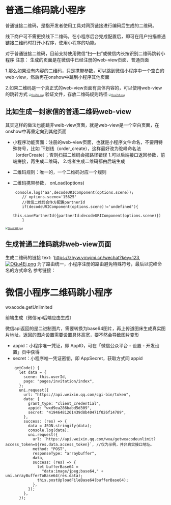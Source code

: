 <!--
 * @Author: zlc
 * @Date: 2022-05-05 18:58:22
 * @LastEditTime: 2022-06-06 10:28:50
 * @LastEditors: zlc
 * @Description: 
 * @FilePath: \git项目\project-template\uni_template\components\template\share\qrcode\分享二维码.md
-->
# 普通二维码跳小程序
普通链接二维码，是指开发者使用工具对网页链接进行编码后生成的二维码。

线下商户可不需更换线下二维码，在小程序后台完成配置后，即可在用户扫描普通链接二维码时打开小程序，使用小程序的功能。

对于普通链接二维码，目前支持使用微信“扫一扫”或微信内长按识别二维码跳转小程序
注意：
生成的页面是在微信中已经注册的web-view页面、普通页面

1.那么如果没有内容的二维码，只是携带参数，可以跳到微信小程序中一个空白的web-view，然后再在onshow中跳到小程序其他页面

2.如果二维码是一个真正式的web-view页面有具体内容的，可以使用web-view的跳转方式
[<img src="https://s1.ax1x.com/2022/05/05/OmZNjI.png" alt="OmZNjI.png" style="zoom:50%;" />](https://imgtu.com/i/OmZNjI)
验证文件，存放二维码规则路径
[<img src="https://s1.ax1x.com/2022/05/05/Ome7o8.png" alt="Ome7o8.png" style="zoom:50%;" />](https://imgtu.com/i/Ome7o8)

## 比如生成一封家信的普通二维码web-view
其实这样的做法也能跳非weib-view页面，就是web-view是一个空白页面，在onshow中再重定向到其他页面
- 小程序功能页面：注册的web-view页面，也就是小程序文件命名，不要用特殊符号，比如 下划线（order_create），这样最好改为驼峰命名法（orderCreate）；否则扫描二维码会报路径错误
1.可以后端接口返回参数，前端拼接，再生成二维码，
2.或者生成二维码都由后端生成

- 二维码规则：唯一的，一个二维码对应一个规则

- 二维码携带参数， onLoad(options) 

  ```
   console.log('aa',decodeURIComponent(options.scene));
      // options.scene='15625'
      //微信二维码合作方配置partnerId
      if(decodeURIComponent(options.scene)!='undefined'){
         this.savePartnerId({partnerId:decodeURIComponent(options.scene)})
      }
  ```

  



[<img src="https://s1.ax1x.com/2022/05/05/OmmFW4.png" alt="OmmFW4.png" style="zoom:50%;" />](https://imgtu.com/i/OmmFW4)

## 生成普通二维码跳非web-view页面
生成二维码的链接
 text: 'https://zhyw.ymyimi.cn/wechat?key=123,
[![OQu4Ej.png](https://s1.ax1x.com/2022/05/07/OQu4Ej.png)](https://imgtu.com/i/OQu4Ej)
 为了路由统一，小程序注册的路由避免特殊符号，最后以驼峰命名的方式命名
参考链接：[](https://blog.csdn.net/sex_man/article/details/109332135)

# 微信小程序二维码跳小程序

wxacode.getUnlimited

前端生成（微信api后端应由生成）

微信api返回的是二进制图片，需要转换为base64图片，再上传道图床生成真实图片地址，返回的图片设置需要设置具体高宽，要不然会导致图片变形

- appid：小程序唯一凭证，即 AppID，可在「微信公众平台 - 设置 - 开发设置」页中获得
- secret：小程序唯一凭证密钥，即 AppSecret，获取方式同 appid

```
    getCode() {
      let data = {
        scene: this.userId,
        page: "pages/invitation/index",
      };
      uni.request({
        url: "https://api.weixin.qq.com/cgi-bin/token",
        data: {
          grant_type: "client_credential",
          appid: "wxd9ea286babd5d309",
          secret: "41946481261439d8b40471f026f14789",
        },
        success: (res) => {
          data = JSON.stringify(data);
          console.log(data);
          uni.request({
            url: `https://api.weixin.qq.com/wxa/getwxacodeunlimit?access_token=${res.data.access_token}`, //仅为示例，并非真实接口地址。
            method: "POST",
            responseType: "arraybuffer",
            data,
            success: (res) => {
              let bufferBase64 =
                "data:image/jpeg;base64," + uni.arrayBufferToBase64(res.data);
              this.postUploadFileBase64(bufferBase64);
            },
          });
        },
      });
```